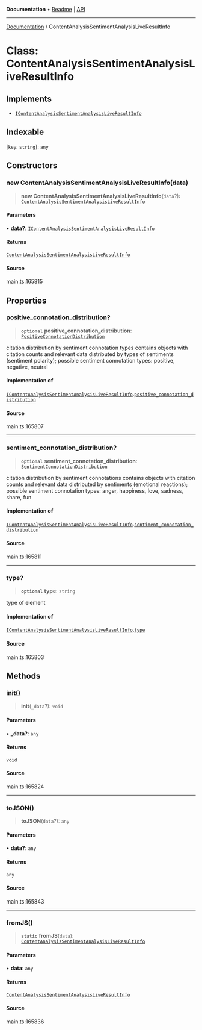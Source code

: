 **Documentation** • [Readme](../README.md) \| [API](../globals.md)

***

[Documentation](../README.md) / ContentAnalysisSentimentAnalysisLiveResultInfo

# Class: ContentAnalysisSentimentAnalysisLiveResultInfo

## Implements

- [`IContentAnalysisSentimentAnalysisLiveResultInfo`](../interfaces/IContentAnalysisSentimentAnalysisLiveResultInfo.md)

## Indexable

 \[`key`: `string`\]: `any`

## Constructors

### new ContentAnalysisSentimentAnalysisLiveResultInfo(data)

> **new ContentAnalysisSentimentAnalysisLiveResultInfo**(`data`?): [`ContentAnalysisSentimentAnalysisLiveResultInfo`](ContentAnalysisSentimentAnalysisLiveResultInfo.md)

#### Parameters

• **data?**: [`IContentAnalysisSentimentAnalysisLiveResultInfo`](../interfaces/IContentAnalysisSentimentAnalysisLiveResultInfo.md)

#### Returns

[`ContentAnalysisSentimentAnalysisLiveResultInfo`](ContentAnalysisSentimentAnalysisLiveResultInfo.md)

#### Source

main.ts:165815

## Properties

### positive\_connotation\_distribution?

> **`optional`** **positive\_connotation\_distribution**: [`PositiveConnotationDistribution`](PositiveConnotationDistribution.md)

citation distribution by sentiment connotation types
contains objects with citation counts and relevant data distributed by types of sentiments (sentiment polarity);
possible sentiment connotation types: positive, negative, neutral

#### Implementation of

[`IContentAnalysisSentimentAnalysisLiveResultInfo`](../interfaces/IContentAnalysisSentimentAnalysisLiveResultInfo.md).[`positive_connotation_distribution`](../interfaces/IContentAnalysisSentimentAnalysisLiveResultInfo.md#positive_connotation_distribution)

#### Source

main.ts:165807

***

### sentiment\_connotation\_distribution?

> **`optional`** **sentiment\_connotation\_distribution**: [`SentimentConnotationDistribution`](SentimentConnotationDistribution.md)

citation distribution by sentiment connotations
contains objects with citation counts and relevant data distributed by sentiments (emotional reactions);
possible sentiment connotation types: anger, happiness, love, sadness, share, fun

#### Implementation of

[`IContentAnalysisSentimentAnalysisLiveResultInfo`](../interfaces/IContentAnalysisSentimentAnalysisLiveResultInfo.md).[`sentiment_connotation_distribution`](../interfaces/IContentAnalysisSentimentAnalysisLiveResultInfo.md#sentiment_connotation_distribution)

#### Source

main.ts:165811

***

### type?

> **`optional`** **type**: `string`

type of element

#### Implementation of

[`IContentAnalysisSentimentAnalysisLiveResultInfo`](../interfaces/IContentAnalysisSentimentAnalysisLiveResultInfo.md).[`type`](../interfaces/IContentAnalysisSentimentAnalysisLiveResultInfo.md#type)

#### Source

main.ts:165803

## Methods

### init()

> **init**(`_data`?): `void`

#### Parameters

• **\_data?**: `any`

#### Returns

`void`

#### Source

main.ts:165824

***

### toJSON()

> **toJSON**(`data`?): `any`

#### Parameters

• **data?**: `any`

#### Returns

`any`

#### Source

main.ts:165843

***

### fromJS()

> **`static`** **fromJS**(`data`): [`ContentAnalysisSentimentAnalysisLiveResultInfo`](ContentAnalysisSentimentAnalysisLiveResultInfo.md)

#### Parameters

• **data**: `any`

#### Returns

[`ContentAnalysisSentimentAnalysisLiveResultInfo`](ContentAnalysisSentimentAnalysisLiveResultInfo.md)

#### Source

main.ts:165836
